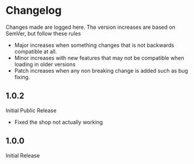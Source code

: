 # Changelog
Changes made are logged here. The version increases are based on SemVer, but
follow these rules
  - Major increases when something changes that is not backwards compatible at
    all.
  - Minor increases with new features that may not be compatible when loading in
    older versions
  - Patch increases when any non breaking change is added such as bug fixing.

## 1.0.2
Initial Public Release
- Fixed the shop not actually working

## 1.0.0
Initial Release
